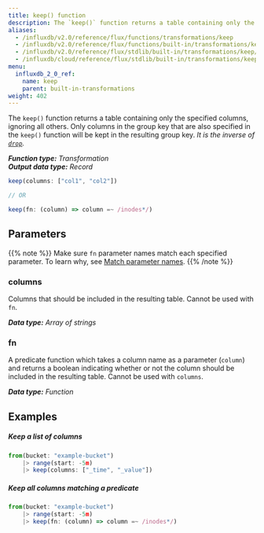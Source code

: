 ```yaml
---
title: keep() function
description: The `keep()` function returns a table containing only the specified columns.
aliases:
  - /influxdb/v2.0/reference/flux/functions/transformations/keep
  - /influxdb/v2.0/reference/flux/functions/built-in/transformations/keep/
  - /influxdb/v2.0/reference/flux/stdlib/built-in/transformations/keep/
  - /influxdb/cloud/reference/flux/stdlib/built-in/transformations/keep/
menu:
  influxdb_2_0_ref:
    name: keep
    parent: built-in-transformations
weight: 402
---
```


The `keep()` function returns a table containing only the specified columns, ignoring all others.
Only columns in the group key that are also specified in the `keep()` function will be kept in the resulting group key.
_It is the inverse of [`drop`](/influxdb/v2.0/reference/flux/stdlib/built-in/transformations/drop)._

_**Function type:** Transformation_  
_**Output data type:** Record_

```js
keep(columns: ["col1", "col2"])

// OR

keep(fn: (column) => column =~ /inodes*/)
```

## Parameters

{{% note %}}
Make sure `fn` parameter names match each specified parameter. To learn why, see [Match parameter names](/influxdb/v2.0/reference/flux/language/data-model/#match-parameter-names).
{{% /note %}}

### columns

Columns that should be included in the resulting table.
Cannot be used with `fn`.

_**Data type:** Array of strings_

### fn

A predicate function which takes a column name as a parameter (`column`) and returns
a boolean indicating whether or not the column should be included in the resulting table.
Cannot be used with `columns`.

_**Data type:** Function_

## Examples

##### Keep a list of columns

```js
from(bucket: "example-bucket")
    |> range(start: -5m)
    |> keep(columns: ["_time", "_value"])
```

##### Keep all columns matching a predicate

```js
from(bucket: "example-bucket")
    |> range(start: -5m)
    |> keep(fn: (column) => column =~ /inodes*/)
```
